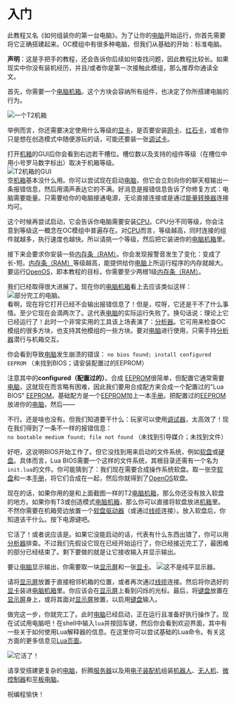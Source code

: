 # 入门

此教程又名《如何组装你的第一台电脑》。为了让你的[电脑](computer.md)开始运行，你首先需要将它正确搭建起来。OC模组中有很多种电脑，但我们从基础的开始：标准电脑。

**声明**：这是手把手的教程，还会告诉你后续如何查找问题，因此教程比较长。如果现实中你没有装机经历，并且/或者你是第一次接触此模组，那么推荐你通读全文。

首先，你需要一个[电脑机箱](../block/case1.md)。这个方块会容纳所有组件，也决定了你所搭建电脑的行为。

![一个T2机箱](oredict:oc:case2)

举例而言，你还需要决定使用什么等级的[显卡](../item/graphicsCard1.md)，是否要安装[网卡](../item/lanCard.md)、[红石卡](../item/redstoneCard1.md)，或者你只是想在创造模式中随便游玩的话，可能还要装一张[调试卡](../item/debugCard.md)。

打开[机箱](../block/case1.md)的GUI后你会看到右边若干槽位。槽位数以及支持的组件等级（在槽位中用小号罗马数字标出）取决于机箱等级。  
![T2机箱的GUI](opencomputers:doc/img/configuration_case1.png)  
空[机箱](../block/case1.md)基本没什么用。你可以尝试现在启动[电脑](computer.md)，但它会立刻向你的聊天框输出一条报错信息，然后用滴声表达它的不满。好消息是报错信息告诉了你修复方式：电脑需要能量。只需要给你的电脑接通电源，无论直接连接或是通过[能量转换器](../block/powerConverter.md)连接均可。

这个时候再尝试启动，它会告诉你电脑需要安装[CPU](../item/cpu1.md)。CPU分不同等级，你会注意到等级这一概念在OC模组中普遍存在。对[CPU](../item/cpu1.md)而言，等级越高，同时连接的组件就越多，执行速度也越快。所以请挑一个等级，然后把它装进你的[电脑机箱](../block/case1.md)里。

接下来会要求你安装一些[内存条（RAM）](../item/ram1.md)。你会发现报警音发生了变化：变成了长-短。[内存条（RAM）](../item/ram1.md)等级越高，能提供给你[电脑](computer.md)上所运行程序的内存就越大。要运行[OpenOS](openOS.md)，即本教程的目标，你需要至少两根1级[内存条（RAM）](../item/ram1.md)。

我们已经取得很大进展了。现在你的[电脑机箱](../block/case1.md)看上去应该类似这样：  
![部分完工的电脑。](opencomputers:doc/img/configuration_case2.png)  
看啊，现在将它打开已经不会输出报错信息了！但是，哎呀，它还是干不了什么事情。至少它现在会滴两次了。这代表[电脑](computer.md)的实际运行失败了。换句话说：理论上它已经运行了！此时一个非常实用的工具该上场表演了：[分析器](../item/analyzer.md)。它可用来检查OC模组的很多方块，也支持其他模组的一些方块。要对[电脑](computer.md)进行使用，只需手持[分析器](../item/analyzer.md)潜行与机箱交互。

你会看到导致[电脑](computer.md)发生崩溃的错误：
`no bios found; install configured EEPROM`
（未找到BIOS；请安装配置过的EEPROM）

注意其中的**configured（配置过的）**。合成 [EEPROM](../item/eeprom.md)很简单，但配置它通常需要[电脑](computer.md)，这就现在而言略有困难，因此我们要用合成配方来合成一个配置过的"Lua BIOS" [EEPROM](../item/eeprom.md)。基础配方是一个[EEPROM](../item/eeprom.md)加上一本[手册](../item/manual.md)。把配置过的[EEPROM](../item/eeprom.md)放进你的[电脑](computer.md)，然后——

不行。还是啥也没有。但我们知道要干什么：玩家可以使用[调试器](../item/analyzer.md)，太高效了！现在我们得到了一条不一样的报错信息：  
`no bootable medium found; file not found`
（未找到引导媒介；未找到文件）

好吧，这说明BIOS开始工作了。但它没找到用来启动的文件系统，例如[软盘](../item/floppy.md)或[硬盘](../item/hdd1.md)。具体而言，Lua BIOS需要一个这样的文件系统，其根目录还需有一个名为`init.lua`的文件。你可能猜到了：我们现在需要合成操作系统软盘。取一张空[软盘](../item/floppy.md)和一本[手册](../item/manual.md)，将它们合成在一起，然后你就得到了[OpenOS](openOS.md)软盘。

现在的话，如果你用的是和上面截图一样的T2[电脑机箱](../block/case2.md)，那么你还没有放入软盘的地方。如果你有T3或创造模式[电脑机箱](../block/case2.md)，那么你可以直接将软盘放进[机箱](../block/case2.md)里。不然你需要在机箱旁边放置一个[软盘驱动器](../block/diskDrive.md)（或通过[线缆](../block/cable.md)连接）。放入软盘后，你知道该干什么。按下电源键吧。

它活了！或者说应该是。如果它没能启动的话，代表有什么东西出错了，你可以用[分析器](../item/analyzer.md)排查。不过我们先假设它现在已经开始运行了，你已经接近完工了，最困难的部分已经结束了。剩下要做的就是让它接收输入并显示输出。

要让[电脑](computer.md)显示输出，你需要取一块[显示屏](../block/screen1.md)和一张[显卡](../item/graphicsCard1.md)。
![这不是纯平显示器。](oredict:oc:screen2)

请将[显示屏](../block/screen1.md)放置于直接相邻机箱的位置，或者再次通过[线缆](../block/cable.md)连接。然后将你选好的[显卡](../item/graphicsCard1.md)装进[电脑机箱](../block/case2.md)里。你应该会在[显示屏](../block/screen1.md)上看到闪烁的光标。最后，将[键盘](../block/keyboard.md)放置在[显示屏](../block/screen1.md)身上，或将其面对[显示屏](../block/screen1.md)放置，以启用[键盘](../block/keyboard.md)输入。

做完这一步，你就完工了。此时[电脑](computer.md)已经启动，正在运行且准备好执行操作了。现在试试用电脑吧！在shell中输入`lua`并按回车键，然后你会看到欢迎界面，其中有一些关于如何使用Lua解释器的信息。在这里你可以尝试基础的Lua命令。有关这方面的更多信息见[Lua页面](lua.md)。

![它活了！](opencomputers:doc/img/configuration_done.png)

请享受搭建更复杂的[电脑](computer.md)，折腾[服务器](../item/server1.md)以及用[电子装配机](../block/assembler.md)组装[机器人](../block/robot.md)、[无人机](../item/drone.md)、[微控制器](../block/microcontroller.md)和[平板电脑](../item/tablet.md)。

祝编程愉快！
